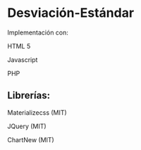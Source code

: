# Desviación-Estándar
Implementación con:

HTML 5

Javascript

PHP



## Librerías:

Materializecss (MIT)

JQuery (MIT)

ChartNew (MIT)
